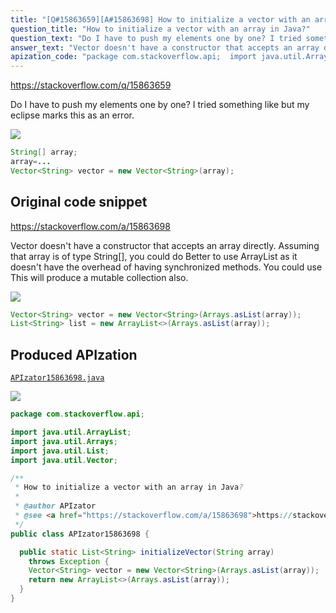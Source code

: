 ```yaml
---
title: "[Q#15863659][A#15863698] How to initialize a vector with an array in Java?"
question_title: "How to initialize a vector with an array in Java?"
question_text: "Do I have to push my elements one by one? I tried something like but my eclipse marks this as an error."
answer_text: "Vector doesn't have a constructor that accepts an array directly. Assuming that array is of type String[], you could do Better to use ArrayList as it doesn't have the overhead of having synchronized methods. You could use This will produce a mutable collection also."
apization_code: "package com.stackoverflow.api;  import java.util.ArrayList; import java.util.Arrays; import java.util.List; import java.util.Vector;  /**  * How to initialize a vector with an array in Java?  *  * @author APIzator  * @see <a href=\"https://stackoverflow.com/a/15863698\">https://stackoverflow.com/a/15863698</a>  */ public class APIzator15863698 {    public static List<String> initializeVector(String array)     throws Exception {     Vector<String> vector = new Vector<String>(Arrays.asList(array));     return new ArrayList<>(Arrays.asList(array));   } }"
---
```


https://stackoverflow.com/q/15863659

Do I have to push my elements one by one? I tried something like
but my eclipse marks this as an error.


<div class="code-logo"><img src="/stackoverflow.png" /></div>

```java
String[] array;
array=...
Vector<String> vector = new Vector<String>(array);
```


## Original code snippet

https://stackoverflow.com/a/15863698

Vector doesn&#x27;t have a constructor that accepts an array directly.
Assuming that array is of type String[], you could do
Better to use ArrayList as it doesn&#x27;t have the overhead of having synchronized methods. You could use
This will produce a mutable collection also.

<div class="code-logo"><img src="/stackoverflow.png" /></div>

```java
Vector<String> vector = new Vector<String>(Arrays.asList(array));
List<String> list = new ArrayList<>(Arrays.asList(array));
```

## Produced APIzation

[`APIzator15863698.java`](https://github.com/pasqualesalza/apization-temp-data/raw/master/search/APIzator15863698.java)

<div class="code-logo"><img src="/apizator.png" /></div>

```java
package com.stackoverflow.api;

import java.util.ArrayList;
import java.util.Arrays;
import java.util.List;
import java.util.Vector;

/**
 * How to initialize a vector with an array in Java?
 *
 * @author APIzator
 * @see <a href="https://stackoverflow.com/a/15863698">https://stackoverflow.com/a/15863698</a>
 */
public class APIzator15863698 {

  public static List<String> initializeVector(String array)
    throws Exception {
    Vector<String> vector = new Vector<String>(Arrays.asList(array));
    return new ArrayList<>(Arrays.asList(array));
  }
}

```